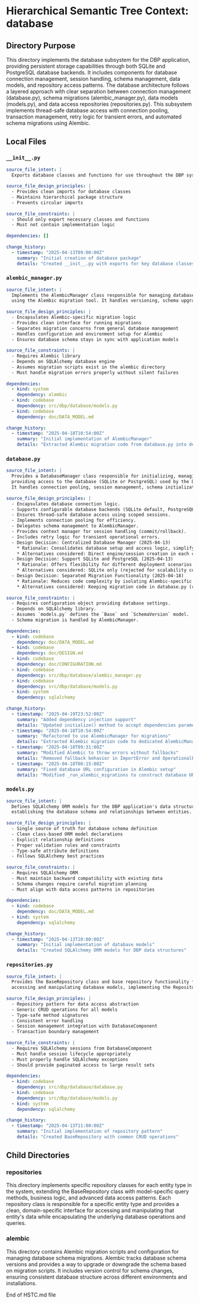 # Hierarchical Semantic Tree Context: database

## Directory Purpose
This directory implements the database subsystem for the DBP application, providing persistent storage capabilities through both SQLite and PostgreSQL database backends. It includes components for database connection management, session handling, schema management, data models, and repository access patterns. The database architecture follows a layered approach with clear separation between connection management (database.py), schema migrations (alembic_manager.py), data models (models.py), and data access repositories (repositories.py). This subsystem implements thread-safe database access with connection pooling, transaction management, retry logic for transient errors, and automated schema migrations using Alembic.

## Local Files

### `__init__.py`
```yaml
source_file_intent: |
  Exports database classes and functions for use throughout the DBP system.
  
source_file_design_principles: |
  - Provides clean imports for database classes
  - Maintains hierarchical package structure
  - Prevents circular imports
  
source_file_constraints: |
  - Should only export necessary classes and functions
  - Must not contain implementation logic
  
dependencies: []
  
change_history:
  - timestamp: "2025-04-13T09:00:00Z"
    summary: "Initial creation of database package"
    details: "Created __init__.py with exports for key database classes"
```

### `alembic_manager.py`
```yaml
source_file_intent: |
  Implements the AlembicManager class responsible for managing database schema migrations
  using the Alembic migration tool. It handles versioning, schema upgrades, and migration tracking.
  
source_file_design_principles: |
  - Encapsulates Alembic-specific migration logic
  - Provides clean interface for running migrations
  - Separates migration concerns from general database management
  - Handles configuration and environment setup for Alembic
  - Ensures database schema stays in sync with application models
  
source_file_constraints: |
  - Requires Alembic library
  - Depends on SQLAlchemy database engine
  - Assumes migration scripts exist in the alembic directory
  - Must handle migration errors properly without silent failures
  
dependencies:
  - kind: system
    dependency: alembic
  - kind: codebase
    dependency: src/dbp/database/models.py
  - kind: codebase
    dependency: doc/DATA_MODEL.md
  
change_history:
  - timestamp: "2025-04-18T10:54:00Z"
    summary: "Initial implementation of AlembicManager"
    details: "Extracted Alembic migration code from database.py into dedicated manager class"
```

### `database.py`
```yaml
source_file_intent: |
  Provides a DatabaseManager class responsible for initializing, managing, and
  providing access to the database (SQLite or PostgreSQL) used by the DBP system.
  It handles connection pooling, session management, schema initialization, and retries.
  
source_file_design_principles: |
  - Encapsulates database connection logic.
  - Supports configurable database backends (SQLite default, PostgreSQL).
  - Ensures thread-safe database access using scoped sessions.
  - Implements connection pooling for efficiency.
  - Delegates schema management to AlembicManager.
  - Provides context manager for session handling (commit/rollback).
  - Includes retry logic for transient operational errors.
  - Design Decision: Centralized Database Manager (2025-04-13)
    * Rationale: Consolidates database setup and access logic, simplifying component interactions with the database.
    * Alternatives considered: Direct engine/session creation in each component (rejected for complexity and inconsistency).
  - Design Decision: Support SQLite and PostgreSQL (2025-04-13)
    * Rationale: Offers flexibility for different deployment scenarios (simple local vs. robust server).
    * Alternatives considered: SQLite only (rejected for scalability concerns), PostgreSQL only (rejected for lack of simple default).
  - Design Decision: Separated Migration Functionality (2025-04-18)
    * Rationale: Reduces code complexity by isolating Alembic-specific migration code in a dedicated class.
    * Alternatives considered: Keeping migration code in database.py (rejected due to large file size and complexity).
  
source_file_constraints: |
  - Requires configuration object providing database settings.
  - Depends on SQLAlchemy library.
  - Assumes `models.py` defines the `Base` and `SchemaVersion` model.
  - Schema migration is handled by AlembicManager.
  
dependencies:
  - kind: codebase
    dependency: doc/DATA_MODEL.md
  - kind: codebase
    dependency: doc/DESIGN.md
  - kind: codebase
    dependency: doc/CONFIGURATION.md
  - kind: codebase
    dependency: src/dbp/database/alembic_manager.py
  - kind: codebase
    dependency: src/dbp/database/models.py
  - kind: system
    dependency: sqlalchemy
  
change_history:
  - timestamp: "2025-04-19T23:52:00Z"
    summary: "Added dependency injection support"
    details: "Updated initialize() method to accept dependencies parameter, added support for obtaining configuration either from injected dependencies or context, enhanced method documentation to follow three-section format"
  - timestamp: "2025-04-18T10:54:00Z"
    summary: "Refactored to use AlembicManager for migrations"
    details: "Extracted Alembic migration code to dedicated AlembicManager class, added proper function documentation for all methods, updated database initialization to use AlembicManager, reduced file size and complexity"
  - timestamp: "2025-04-18T09:31:00Z"
    summary: "Modified Alembic to throw errors without fallbacks"
    details: "Removed fallback behavior in ImportError and OperationalError cases, enforced strict dependency on Alembic for database schema management, ensured database failures propagate properly without silent fallbacks"
  - timestamp: "2025-04-18T08:15:00Z"
    summary: "Fixed database URL configuration in Alembic setup"
    details: "Modified _run_alembic_migrations to construct database URL from configuration, fixed error: 'Configuration key 'database.url' not found', implemented database type-specific URL construction for SQLite and PostgreSQL"
```

### `models.py`
```yaml
source_file_intent: |
  Defines SQLAlchemy ORM models for the DBP application's data structures,
  establishing the database schema and relationships between entities.
  
source_file_design_principles: |
  - Single source of truth for database schema definition
  - Clean class-based ORM model declarations
  - Explicit relationship definitions
  - Proper validation rules and constraints
  - Type-safe attribute definitions
  - Follows SQLAlchemy best practices
  
source_file_constraints: |
  - Requires SQLAlchemy ORM
  - Must maintain backward compatibility with existing data
  - Schema changes require careful migration planning
  - Must align with data access patterns in repositories
  
dependencies:
  - kind: codebase
    dependency: doc/DATA_MODEL.md
  - kind: system
    dependency: sqlalchemy
  
change_history:
  - timestamp: "2025-04-13T10:00:00Z"
    summary: "Initial implementation of database models"
    details: "Created SQLAlchemy ORM models for DBP data structures"
```

### `repositories.py`
```yaml
source_file_intent: |
  Provides the BaseRepository class and base repository functionality for
  accessing and manipulating database models, implementing the Repository pattern.
  
source_file_design_principles: |
  - Repository pattern for data access abstraction
  - Generic CRUD operations for all models
  - Type-safe method signatures
  - Consistent error handling
  - Session management integration with DatabaseComponent
  - Transaction boundary management
  
source_file_constraints: |
  - Requires SQLAlchemy sessions from DatabaseComponent
  - Must handle session lifecycle appropriately
  - Must properly handle SQLAlchemy exceptions
  - Should provide paginated access to large result sets
  
dependencies:
  - kind: codebase
    dependency: src/dbp/database/database.py
  - kind: codebase
    dependency: src/dbp/database/models.py
  - kind: system
    dependency: sqlalchemy
  
change_history:
  - timestamp: "2025-04-13T11:00:00Z"
    summary: "Initial implementation of repository pattern"
    details: "Created BaseRepository with common CRUD operations"
```

## Child Directories

### repositories
This directory implements specific repository classes for each entity type in the system, extending the BaseRepository class with model-specific query methods, business logic, and advanced data access patterns. Each repository class is responsible for a specific entity type and provides a clean, domain-specific interface for accessing and manipulating that entity's data while encapsulating the underlying database operations and queries.

### alembic
This directory contains Alembic migration scripts and configuration for managing database schema migrations. Alembic tracks database schema versions and provides a way to upgrade or downgrade the schema based on migration scripts. It includes version control for schema changes, ensuring consistent database structure across different environments and installations.

End of HSTC.md file
